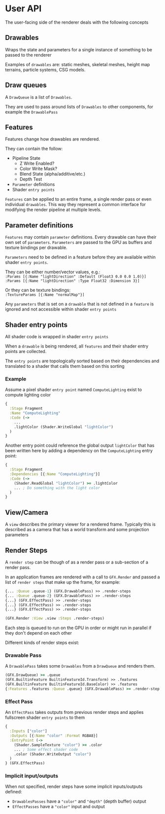 # User API

The user-facing side of the renderer deals with the following concepts

## Drawables

Wraps the state and parameters for a single instance of something to be passed to the renderer

Examples of `drawables` are: static meshes, skeletal meshes, height map terrains, particle systems, CSG models.

## Draw queues

A `DrawQueue` is a list of `Drawables`.

They are used to pass around lists of `Drawables` to other components, for example the `DrawablePass`

## Features

Features change how drawables are rendered.

They can contain the follow:

* Pipeline State
  * Z Write Enabled?
  * Color Write Mask?
  * Blend State (alpha/additive/etc.)
  * Depth Test
* `Parameter` definitions
* Shader `entry points`

`Features` can be applied to an entire frame, a single render pass or even individual `drawables`. This way they represent a common interface for modifying the render pipeline at multiple levels.

## Parameter definitions

`Features` may contain `parameter` definitions. Every drawable can have their own set of `parameters`. `Parameters` are passed to the GPU as buffers and texture bindings per drawable.

`Parameters` need to be defined in a feature before they are available within shader `entry points`.

They can be either number/vector values, e.g.:\
`:Params [{:Name "lightDirection" :Default (Float3 0.0 0.0 1.0)}]`\
`:Params [{:Name "lightDirection" :Type Float32 :Dimension 3}]`

Or they can be texture bindings:\
`:TextureParams [{:Name "normalMap"}]`

Any `parameters` that is set on a `drawable` that is not defined in a `feature` is ignored and not accessible within shader `entry points`

## Shader entry points

All shader code is wrapped in shader `entry points`

When a `drawable` is being rendered, all `features` and their shader entry points are collected.

The `entry points` are topologically sorted based on their dependencies and translated to a shader that calls them based on this sorting

### Example

Assume a pixel shader `entry point` named `ComputeLighting` exist to compute lighting color

```clojure
{
  :Stage Fragment
  :Name "ComputeLighting"
  :Code (->
    ...
    .lightColor (Shader.WriteGlobal "lightColor")
  )
}
```

Another entry point could reference the global output `lightColor` that has been written here by adding a dependency on the `ComputeLighting` entry point:

```clojure
{
  :Stage Fragment
  :Dependencies [{:Name "ComputeLighting"}]
  :Code (->
    (Shader.ReadGlobal "lightColor") >= .lightColor
    ... ; Do something with the light color
  )
}
```

## View/Camera

A `view` describes the primary viewer for a rendered frame. Typically this is described as a camera that has a world transform and some projection parameters

## Render Steps

A `render step` can be though of as a render pass or a sub-section of a render pass.

In an application frames are rendered with a call to `GFX.Render` and passed a list of `render steps` that make up the frame, for example:

```clojure
{... :Queue .queue-1} (GFX.DrawablePass) >> .render-steps
{... :Queue .queue-2} (GFX.DrawablePass) >> .render-steps
{...} (GFX.EffectPass) >> .render-steps
{...} (GFX.EffectPass) >> .render-steps
{...} (GFX.EffectPass) >> .render-steps

(GFX.Render :View .view :Steps .render-steps)
```

Each step is queued to run on the GPU in order or might run in parallel if they don't depend on each other

Different kinds of render steps exist:

### Drawable Pass

A `DrawablePass` takes some `Drawables` from a `DrawQueue` and renders them.

```clojure
(GFX.DrawQueue) >= .queue
(GFX.BuiltinFeature BuiltinFeatureId.Transform) >> .features
(GFX.BuiltinFeature BuiltinFeatureId.BaseColor) >> .features
{:Features .features :Queue .queue} (GFX.DrawablePass) >= .render-step
```

### Effect Pass

An `EffectPass` takes outputs from previous render steps and applies fullscreen shader `entry points` to them

```clojure
{
  :Inputs ["color"]
  :Outputs [{:Name "color" :Format RGBA8}]
  :EntryPoint (->
    (Shader.SampleTexture "color") >= .color
    ... ; Some effect shader code
    .color (Shader.WriteOutput "color")
  )
} (GFX.EffectPass)
```

### Implicit input/outputs

When not specified, render steps have some implicit inputs/outputs defined:

* `DrawablesPasses` have a `"color"` and `"depth"` (depth buffer) output
* `EffectPasses` have a `"color"` input and output
